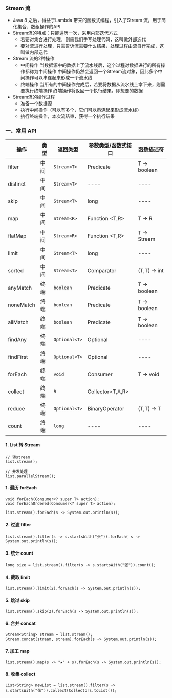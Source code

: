 ### Stream 流
* Java 8 之后，得益于Lambda 带来的函数式编程，引入了Stream 流，用于简化集合、数组操作的API
* Stream流的特点：只能遍历一次，采用内部迭代方式
  * 若要对集合进行处理，则需我们手写处理代码，这叫做外部迭代
  * 要对流进行处理，只需告诉流需要什么结果，处理过程由流自行完成，这叫做内部迭代
* Stream 流的2种操作
  * 中间操作
     当数据源中的数据上了流水线后，这个过程对数据进行的所有操作都称为中间操作
     中间操作仍然会返回一个Stream流对象，因此多个中间操作可以串连起来形成一个流水线
  * 终端操作
     当所有的中间操作完成后，若要将数据从流水线上拿下来，则需要执行终端操作
     终端操作将返回一个执行结果，即想要的数据
* Stream流的操作过程
  * 准备一个数据源
  * 执行中间操作（可以有多个，它们可以串连起来形成流水线）
  * 执行终端操作，本次流结束，获得一个执行结果

### 一、常用 API
| 操作        | 类型   | 返回类型        | 参数类型/函数式接口       | 函数描述符        |
|-----------|-------|-------------|------------------|--------------|
| filter    | 中间   | `Stream<T>  ` | Predicate <T>    | T -> boolean |
| distinct  | 中间   | `Stream<T>  ` | ----             | ----         |
| skip      | 中间   | `Stream<T>  ` | long             | ----         |
| map       | 中间   | `Stream<R>  ` | Function <T,R>   | T -> R       |
| flatMap   | 中间   | `Stream<R>  ` | Function <T,R>   | T -> Stream  |
| limit     | 中间   | `Stream<T>  ` | long             | ----         |
| sorted    | 中间   | `Stream<T>  ` | Comparator <T>   | (T,T) -> int |
| anyMatch  | 终端   | `boolean    ` | Predicate <T>    | T -> boolean |
| noneMatch | 终端   | `boolean    ` | Predicate <T>    | T -> boolean |
| allMatch  | 终端   | `boolean    ` | Predicate <T>    | T -> boolean |
| findAny   | 终端   | `Optional<T>` | Optional<T>      | ----         |
| findFirst | 终端   | `Optional<T>` | Optional<T>      | ----         |
| forEach   | 终端   | `void       ` | Consumer<T>      | T -> void    |
| collect   | 终端   | `R          ` | Collector<T,A,R> |              |
| reduce    | 终端   | `Optional<T>` | BinaryOperator   | (T,T) -> T   |
| count     | 终端   | `long       ` | ----             | ----         |


#### 1. List 转 Stream
```
// 转stream
list.stream();

// 并发处理
list.parallelStream();
```


#### 1. 遍历 forEach
```
void forEach(Consumer<? super T> action);
void forEachOrdered(Consumer<? super T> action);

list.stream().forEach(s -> System.out.println(s));
```

#### 2. 过滤  filter
```
list.stream().filter(s -> s.startsWith("张")).forEach( s -> System.out.println(s));
```

#### 3. 统计 count
```
long size = list.stream().filter(s -> s.startsWith("张")).count();
```

#### 4. 截取 limit
```
list.stream().limit(2).forEach(s -> System.out.println(s));
```

#### 5. 跳过 skip
```
list.stream().skip(2).forEach(s -> System.out.println(s));
```


#### 6. 合并 concat
```
Stream<String> stream = list.stream();
Stream.concat(stream, stream).forEach(s -> System.out.println(s));
```

#### 7. 加工 map
```
list.stream().map(s -> "★" + s).forEach(s -> System.out.println(s));
```

#### 8. 收集 collect
```
List<String> newList = list.stream().filter(s -> s.startsWith("张")).collect(Collectors.toList());
```
